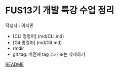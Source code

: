 # FUS13기 개발 특강 수업 정리
작성자 : 이지민

* [CLI 명령어] (md/CLI.md)
* [Git 명령어] (md/Git.md)
* rmdir 
* git tag: 버전에 tag 추가 또는 삭제하기

[README](../README.md)
